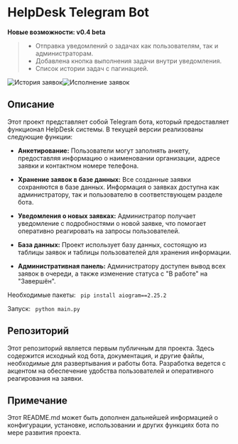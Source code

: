 # HelpDesk Telegram Bot


**Новые возможности: v0.4 beta**

> - Отправка уведомлений о задачах как пользователям, так и администраторам.
> - Добавлена кнопка выполнения задачи внутри уведомления.
> - Список истории задач с пагинацией.

![История заявок](https://github.com/prasx/HelpDesk/assets/33151983/9111ab96-6199-4d89-a79b-8e700907aa5a)![Исполнение заявок](https://github.com/prasx/HelpDesk/assets/33151983/80c75a73-d3d0-48f4-9fe3-f0c325855b04)



## Описание
Этот проект представляет собой Telegram бота, который предоставляет функционал HelpDesk системы. В текущей версии реализованы следующие функции:

- **Анкетирование:** Пользователи могут заполнять анкету, предоставляя информацию о наименовании организации, адресе заявки и контактном номере телефона.

- **Хранение заявок в базе данных:** Все созданные заявки сохраняются в базе данных. Информация о заявках доступна как администратору, так и пользователю в соответствующем разделе бота.

- **Уведомления о новых заявках:** Администратор получает уведомление с подробностями о новой заявке, что помогает оперативно реагировать на запросы пользователей.

- **База данных:** Проект использует базу данных, состоящую из таблицы заявок и таблицы пользователей для хранения информации.

- **Административная панель:** Администратору доступен вывод всех заявок в очереди, а также изменение статуса с "В работе" на "Завершён".

  
Необходимые пакеты:
```  pip install aiogram==2.25.2 ```

Запуск:
```  python main.py ``` 

## Репозиторий
Этот репозиторий является первым публичным для проекта. Здесь содержится исходный код бота, документация, и другие файлы, необходимые для развертывания и работы бота. Разработка ведется с акцентом на обеспечение удобства пользователей и оперативного реагирования на заявки.

## Примечание
Этот README.md может быть дополнен дальнейшей информацией о конфигурации, установке, использовании и других функциях бота по мере развития проекта.


